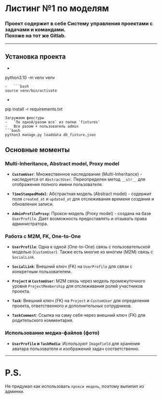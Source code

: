 # Листинг №1 по моделям


### Проект содержит в себе Систему управления проектами с задачами и командами. <br> Похоже на тот же Gitlab.

<hr>

## Установка проекта
-   ```bash
python3.10 -m venv venv
```
-   ```bash
source venv/bin/activate
```
-   ```bash
pip install -r requirements.txt
```
Загружаем фикстуры
-   `По одной/разом все` из папки `fixtures`
-   Все разом + пользователь admin 
```bash
python3 manage.py loaddata db_fixture.json
```

## Основные моменты

### Multi-Inheritance, Abstract model, Proxy model

- **`CustomUser`**: Множественное наследование (Multi-Inheritance) - наследуется от `AbstractUser`. Переопределен метод `__str__` для отображения полного имени пользователя.

- **`TimeStampedModel`**: Абстрактная модель (Abstract model) - содержит поля `created_at` и `updated_at` для отслеживания времени создания и обновления записи.

- **`AdminProfileProxy`**: Прокси-модель (Proxy model) - создана на базе `UserProfile`. Дает возможность предоставлять и отзывать права администратора.

### Работа с M2M, FK, One-to-One

- **`UserProfile`**: Одна к одной (One-to-One) связь с пользовательской моделью (`CustomUser`). Также есть многие ко многим (M2M) связь с `SocialLink`.

- **`SocialLink`**: Внешний ключ (FK) на `UserProfile` для связи с конкретным пользователем.

- **`Project` и `CustomUser`**: M2M связь через модель промежуточного уровня `ProjectMembership` для отслеживания ролей участников проекта.

- **`Task`**: Внешний ключ (FK) на `Project` и `CustomUser` для определения проекта, ответственного и дополнительных сотрудников.

- **`TaskComment`**: Ссылка на саму себя через внешний ключ (FK) для родительского комментария.

### Использование медиа-файлов (фото)

- **`UserProfile` и `TaskMedia`**: Используют `ImageField` для хранения аватара пользователя и изображений задач соответственно.

<hr>

# P.S.
Не придумал как использовать `прокси модель`, поэтому выпилил из админки.